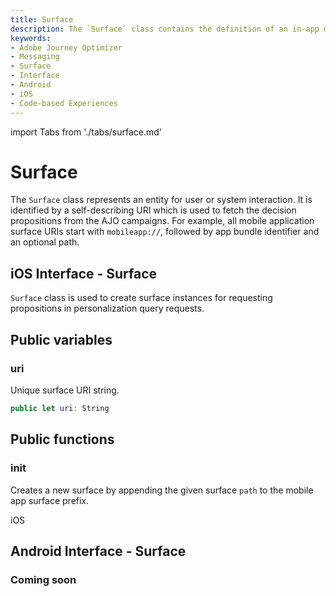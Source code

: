 ```yaml
---
title: Surface
description: The `Surface` class contains the definition of an in-app message and controls its tracking via Experience Edge events.
keywords:
- Adobe Journey Optimizer
- Messaging
- Surface
- Interface
- Android
- iOS
- Code-based Experiences
---
```

import Tabs from './tabs/surface.md'

# Surface

The `Surface` class represents an entity for user or system interaction. It is identified by a self-describing URI which is used to fetch the decision propositions from the AJO campaigns. For example, all mobile application surface URIs start with `mobileapp://`, followed by app bundle identifier and an optional path.

## iOS Interface - Surface

`Surface` class is used to create surface instances for requesting propositions in personalization query requests.

## Public variables

### uri

Unique surface URI string.

```swift
public let uri: String
```

## Public functions

### init

Creates a new surface by appending the given surface `path` to the mobile app surface prefix.

<TabsBlock orientation="horizontal" slots="heading, content" repeat="1"/>

iOS

<Tabs query="platform=ios&function=init"/>

## Android Interface - Surface

### Coming soon

<!-- 
`Surface` class is used to create surface objects for requesting propositions in personalization query requests.

## Public functions

### Parameterized Constructor

Creates a new surface by appending the given surface `path` to the mobile app surface prefix.

<TabsBlock orientation="horizontal" slots="heading, content" repeat="1"/>

Android

<Tabs query="platform=android&function=constructor-parameterized"/>

### Default Constructor

Creates a new base surface by appending application package name to the mobile app surface prefix `mobileapp://`.

<TabsBlock orientation="horizontal" slots="heading, content" repeat="1"/>

Android

<Tabs query="platform=android&function=constructor-default"/>

### getUri

Returns this surface's URI as a string.

<TabsBlock orientation="horizontal" slots="heading, content" repeat="1"/>

Android

<Tabs query="platform=android&function=get-uri"/>
-->